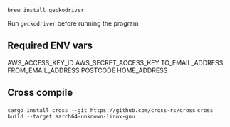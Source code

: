 ```
brew install geckodriver
```

Run ```geckodriver``` before running the program


## Required ENV vars
AWS_ACCESS_KEY_ID
AWS_SECRET_ACCESS_KEY
TO_EMAIL_ADDRESS
FROM_EMAIL_ADDRESS
POSTCODE
HOME_ADDRESS

## Cross compile
```cargo install cross --git https://github.com/cross-rs/cross```
```cross build --target aarch64-unknown-linux-gnu```
